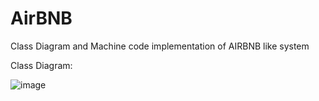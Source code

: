 # AirBNB
Class Diagram and Machine code implementation of AIRBNB like system

Class Diagram:

![image](https://user-images.githubusercontent.com/29972235/166522760-336d8b69-1d20-4d15-9b47-9e433b20fc5f.png)
